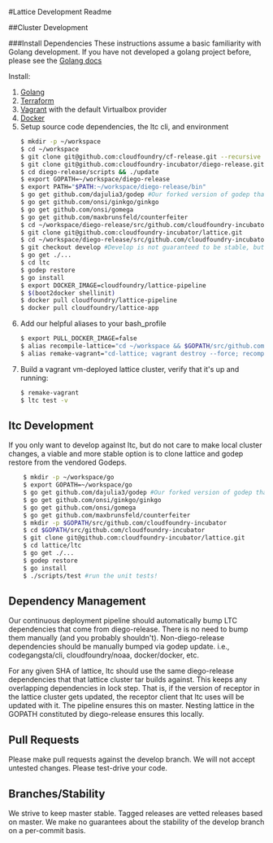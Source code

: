 #Lattice Development Readme

##Cluster Development

###Install Dependencies
These instructions assume a basic familiarity with Golang development.
If you have not developed a golang project before, please see the [Golang docs](https://golang.org/doc/)

Install:
1. [Golang](https://golang.org/)
1. [Terraform](http://terraform.io)
1. [Vagrant](http://vagrantup.com) with the default Virtualbox provider
1. [Docker](https://docs.docker.com/installation/)
1. Setup source code dependencies, the ltc cli, and environment
    ```bash
    $ mkdir -p ~/workspace
    $ cd ~/workspace
    $ git clone git@github.com:cloudfoundry/cf-release.git --recursive
    $ git clone git@github.com:cloudfoundry-incubator/diego-release.git
    $ cd diego-release/scripts && ./update
    $ export GOPATH=~/workspace/diego-release
    $ export PATH="$PATH:~/workspace/diego-release/bin"
    $ go get github.com/dajulia3/godep #Our forked version of godep that handles submodules:
    $ go get github.com/onsi/ginkgo/ginkgo
    $ go get github.com/onsi/gomega
    $ go get github.com/maxbrunsfeld/counterfeiter
    $ cd ~/workspace/diego-release/src/github.com/cloudfoundry-incubator
    $ git clone git@github.com:cloudfoundry-incubator/lattice.git
    $ cd ~/workspace/diego-release/src/github.com/cloudfoundry-incubator/lattice
    $ git checkout develop #Develop is not guaranteed to be stable, but you're a contributor, so you're awesome enough to handle it!
    $ go get ./...
    $ cd ltc
    $ godep restore
    $ go install
    $ export DOCKER_IMAGE=cloudfoundry/lattice-pipeline
    $ $(boot2docker shellinit)
    $ docker pull cloudfoundry/lattice-pipeline
    $ docker pull cloudfoundry/lattice-app
    ```
1. Add our helpful aliases to your bash_profile
    ```bash
    $ export PULL_DOCKER_IMAGE=false
    $ alias recompile-lattice="cd ~/workspace && $GOPATH/src/github.com/cloudfoundry-incubator/lattice/lattice-pipeline/helpers/run_with_docker /workspace/diego-release/src/github.com/cloudfoundry-incubator/lattice/lattice-pipeline/01_compilation/compile_lattice_tar && mv -v ./lattice.tgz $GOPATH/src/github.com/cloudfoundry-incubator/lattice/"
    $ alias remake-vagrant="cd-lattice; vagrant destroy --force; recompile-lattice && VAGRANT_LATTICE_TAR_PATH=/vagrant/lattice.tgz vagrant up --provider=virtualbox; go install github.com/cloudfoundry-incubator/lattice/ltc"
    ```
1. Build a vagrant vm-deployed lattice cluster, verify that it's up and running:
    ```bash
    $ remake-vagrant
    $ ltc test -v
    ```
## ltc Development

If you only want to develop against ltc, but do not care to make local cluster changes,
a viable and more stable option is to clone lattice and godep restore from the vendored Godeps.

```bash
    $ mkdir -p ~/workspace/go
    $ export GOPATH=~/workspace/go
    $ go get github.com/dajulia3/godep #Our forked version of godep that handles submodules:
    $ go get github.com/onsi/ginkgo/ginkgo
    $ go get github.com/onsi/gomega
    $ go get github.com/maxbrunsfeld/counterfeiter
    $ mkdir -p $GOPATH/src/github.com/cloudfoundry-incubator
    $ cd $GOPATH/src/github.com/cloudfoundry-incubator
    $ git clone git@github.com:cloudfoundry-incubator/lattice.git
    $ cd lattice/ltc
    $ go get ./...
    $ godep restore
    $ go install
    $ ./scripts/test #run the unit tests!
```

## Dependency Management

Our continuous deployment pipeline should automatically bump LTC dependencies that come from diego-release.
There is no need to bump them manually (and you probably shouldn't).
Non-diego-release dependencies should be manually bumped via godep update.
i.e., codegangsta/cli, cloudfoundry/noaa, docker/docker, etc.

For any given SHA of lattice, ltc should use the same diego-release dependencies that that lattice cluster tar builds against.
This keeps any overlapping dependencies in lock step.
That is, if the version of receptor in the lattice cluster gets updated, the receptor client that ltc uses will be updated with it.
The pipeline ensures this on master. Nesting lattice in the GOPATH constituted by diego-release ensures this locally.

## Pull Requests

Please make pull requests against the develop branch.
We will not accept untested changes. Please test-drive your code.

## Branches/Stability

We strive to keep master stable.
Tagged releases are vetted releases based on master.
We make no guarantees about the stability of the develop branch on a per-commit basis.
